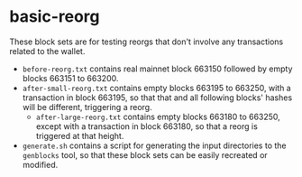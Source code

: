 # basic-reorg

These block sets are for testing reorgs that don't involve any transactions
related to the wallet.

- `before-reorg.txt` contains real mainnet block 663150 followed by empty blocks 663151 to 663200.
- `after-small-reorg.txt` contains empty blocks 663195 to 663250, with
  a transaction in block 663195, so that that and all following blocks' hashes
  will be different, triggering a reorg.
  - `after-large-reorg.txt` contains empty blocks 663180 to 663250, except with
    a transaction in block 663180, so that a reorg is triggered at that height.
- `generate.sh` contains a script for generating the input directories to the
  `genblocks` tool, so that these block sets can be easily recreated or
  modified.

